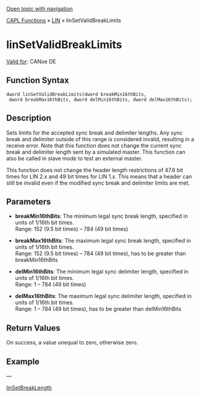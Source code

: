 [Open topic with navigation](../../../../../CANoeDEFamily.htm#Topics/CAPLFunctions/LIN/Functions/CAPLfunctionLINSetValidBreakLimits.md)

[CAPL Functions](../../CAPLfunctions.md) » [LIN](../CAPLfunctionsLINOverview.md) » linSetValidBreakLimits

# linSetValidBreakLimits

[Valid for](../../../Shared/FeatureAvailability.md):  CANoe DE

## Function Syntax

```plaintext
dword linSetValidBreakLimits(dword breakMin16thBits, 
 dword breakMax16thBits, dword delMin16thBits, dword delMax16thBits);
```

## Description

Sets limits for the accepted sync break and delimiter lengths. Any sync break and delimiter outside of this range is considered invalid, resulting in a receive error. Note that this function does not change the current sync break and delimiter length sent by a simulated master. This function can also be called in slave mode to test an external master.

This function does not change the header length restrictions of 47.6 bit times for LIN 2.x and 49 bit times for LIN 1.x. This means that a header can still be invalid even if the modified sync break and delimiter limits are met.

## Parameters

- **breakMin16thBits**: The minimum legal sync break length, specified in units of 1/16th bit times.  
  Range: 152 (9.5 bit times) – 784 (49 bit times)

- **breakMax16thBits**: The maximum legal sync break length, specified in units of 1/16th bit times.  
  Range: 152 (9.5 bit times) – 784 (49 bit times), has to be greater than breakMin16thBits

- **delMin16thBits**: The minimum legal sync delimiter length, specified in units of 1/16th bit times.  
  Range: 1 – 784 (49 bit times)

- **delMax16thBits**: The maximum legal sync delimiter length, specified in units of 1/16th bit times.  
  Range: 1 – 784 (49 bit times), has to be greater than delMin16thBits

## Return Values

On success, a value unequal to zero, otherwise zero.

## Example

—

[linSetBreakLength](CAPLfunctionLINSetBreakLength.md)
